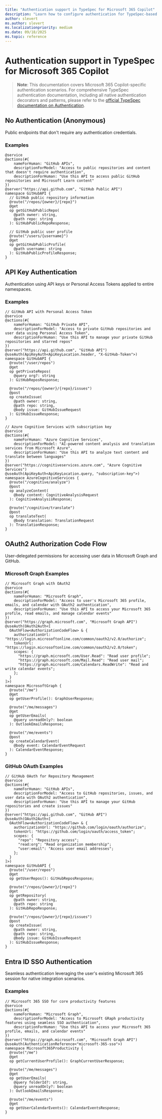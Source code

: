 ```yaml
---
title: "Authentication support in TypeSpec for Microsoft 365 Copilot"
description: "Learn how to configure authentication for TypeSpec-based solutions using OAuth2, Entra ID SSO, API keys, and anonymous access."
author: slevert
ms.author: slevert
ms.localizationpriority: medium
ms.date: 09/18/2025
ms.topic: reference
---
```


<!-- markdownlint-disable MD024 MD059 -->

# Authentication support in TypeSpec for Microsoft 365 Copilot

> **Note**: This documentation covers Microsoft 365 Copilot-specific authentication scenarios. For comprehensive TypeSpec authentication documentation, including all native authentication decorators and patterns, please refer to the [official TypeSpec documentation on Authentication](https://typespec.io/docs/libraries/http/authentication).

## No Authentication (Anonymous)

Public endpoints that don't require any authentication credentials.

### Examples

```typespec
@service
@actions(#{
    nameForHuman: "GitHub APIs",
    descriptionForModel: "Access to public repositories and content that doesn't require authentication",
    descriptionForHuman: "Use this API to access public GitHub repositories and Microsoft Learn content"
})
@server("https://api.github.com", "GitHub Public API")
namespace GitHubAPI {
  // GitHub public repository information
  @route("/repos/{owner}/{repo}")
  @get
  op getGitHubPublicRepo(
    @path owner: string,
    @path repo: string
  ): GitHubPublicRepoResponse;

  // GitHub public user profile
  @route("/users/{username}")
  @get
  op getGitHubPublicProfile(
    @path username: string
  ): GitHubPublicProfileResponse;
}
```

## API Key Authentication

Authentication using API keys or Personal Access Tokens applied to entire namespaces.

### Examples

```typespec
// GitHub API with Personal Access Token
@service
@actions(#{
    nameForHuman: "GitHub Private API",
    descriptionForModel: "Access to private GitHub repositories and user data using Personal Access Token",
    descriptionForHuman: "Use this API to manage your private GitHub repositories and starred repos"
})
@server("https://api.github.com", "GitHub API")
@useAuth(ApiKeyAuth<ApiKeyLocation.header, "X-GitHub-Token">)
namespace GitHubAPI {
  @route("/user/repos")
  @get
  op getPrivateRepos(
    @query org?: string
  ): GitHubReposResponse;

  @route("/repos/{owner}/{repo}/issues")
  @post
  op createIssue(
    @path owner: string,
    @path repo: string,
    @body issue: GitHubIssueRequest
  ): GitHubIssueResponse;
}

// Azure Cognitive Services with subscription key
@service
@actions(#{
    nameForHuman: "Azure Cognitive Services",
    descriptionForModel: "AI-powered content analysis and translation services from Microsoft Azure",
    descriptionForHuman: "Use this API to analyze text content and translate between languages"
})
@server("https://cognitiveservices.azure.com", "Azure Cognitive Services")
@useAuth(ApiKeyAuth<ApiKeyLocation.query, "subscription-key">)
namespace AzureCognitiveServices {
  @route("/cognitive/analyze")
  @post
  op analyzeContent(
    @body content: CognitiveAnalysisRequest
  ): CognitiveAnalysisResponse;

  @route("/cognitive/translate")
  @post
  op translateText(
    @body translation: TranslationRequest
  ): TranslationResponse;
}
```

## OAuth2 Authorization Code Flow

User-delegated permissions for accessing user data in Microsoft Graph and GitHub.

### Microsoft Graph Examples

```typespec
// Microsoft Graph with OAuth2
@service
@actions(#{
    nameForHuman: "Microsoft Graph",
    descriptionForModel: "Access to user's Microsoft 365 profile, emails, and calendar with OAuth2 authentication",
    descriptionForHuman: "Use this API to access your Microsoft 365 profile, read emails, and manage calendar events"
})
@server("https://graph.microsoft.com", "Microsoft Graph API")
@useAuth(OAuth2Auth<[
  OAuthFlow<AuthorizationCodeFlow> & {
    authorizationUrl: "https://login.microsoftonline.com/common/oauth2/v2.0/authorize";
    tokenUrl: "https://login.microsoftonline.com/common/oauth2/v2.0/token";
    scopes: {
      "https://graph.microsoft.com/User.Read": "Read user profile";
      "https://graph.microsoft.com/Mail.Read": "Read user mail";
      "https://graph.microsoft.com/Calendars.ReadWrite": "Read and write calendar events";
    };
  }
]>)
namespace MicrosoftGraph {
  @route("/me")
  @get
  op getUserProfile(): GraphUserResponse;

  @route("/me/messages")
  @get
  op getUserEmails(
    @query unreadOnly?: boolean
  ): OutlookEmailsResponse;

  @route("/me/events")
  @post
  op createCalendarEvent(
    @body event: CalendarEventRequest
  ): CalendarEventResponse;
}
```

### GitHub OAuth Examples

```typespec
// GitHub OAuth for Repository Management
@service
@actions(#{
    nameForHuman: "GitHub APIs",
    descriptionForModel: "Access to GitHub repositories, issues, and user data with OAuth2 authentication",
    descriptionForHuman: "Use this API to manage your GitHub repositories and create issues"
})
@server("https://api.github.com", "GitHub API")
@useAuth(OAuth2Auth<[
  OAuthFlow<AuthorizationCodeFlow> & {
    authorizationUrl: "https://github.com/login/oauth/authorize";
    tokenUrl: "https://github.com/login/oauth/access_token";
    scopes: {
      "repo": "Repository access";
      "read:org": "Read organization membership";
      "user:email": "Access user email addresses";
    };
  }
]>)
namespace GitHubAPI {
  @route("/user/repos")
  @get
  op getUserRepos(): GitHubReposResponse;

  @route("/repos/{owner}/{repo}")
  @get
  op getRepository(
    @path owner: string,
    @path repo: string
  ): GitHubRepoResponse;

  @route("/repos/{owner}/{repo}/issues")
  @post
  op createIssue(
    @path owner: string,
    @path repo: string,
    @body issue: GitHubIssueRequest
  ): GitHubIssueResponse;
}
```

## Entra ID SSO Authentication

Seamless authentication leveraging the user's existing Microsoft 365 session for native integration scenarios.

### Examples

```typespec
// Microsoft 365 SSO for core productivity features
@service
@actions(#{
    nameForHuman: "Microsoft Graph",
    descriptionForModel: "Access to Microsoft GRaph productivity features using seamless SSO authentication",
    descriptionForHuman: "Use this API to access your Microsoft 365 profile, emails, and calendar events"
})
@server("https://graph.microsoft.com", "Microsoft Graph API")
@useAuth(AuthenticationReference<"microsoft-365-sso">)
namespace Microsoft365Productivity {
  @route("/me")
  @get
  op getCurrentUserProfile(): GraphCurrentUserResponse;

  @route("/me/messages")
  @get
  op getUserEmails(
    @query folderId?: string,
    @query unreadOnly?: boolean
  ): OutlookEmailsResponse;

  @route("/me/events")
  @get
  op getUserCalendarEvents(): CalendarEventsResponse;
}
```
